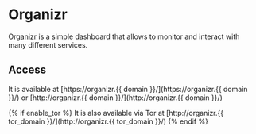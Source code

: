# Organizr

[Organizr](https://lamarios.github.io/organizr2/) is a simple dashboard that allows to monitor and interact with many different services.

## Access

It is available at [https://organizr.{{ domain }}/](https://organizr.{{ domain }}/) or [http://organizr.{{ domain }}/](http://organizr.{{ domain }}/)

{% if enable_tor %}
It is also available via Tor at [http://organizr.{{ tor_domain }}/](http://organizr.{{ tor_domain }}/)
{% endif %}
